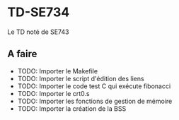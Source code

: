 # TD-SE734
Le TD noté de SE743

## A faire

- TODO: Importer le Makefile
- TODO: Importer le script d'édition des liens
- TODO: Importer le code test C qui exécute fibonacci
- TODO: Importer le crt0.s
- TODO: Importer les fonctions de gestion de mémoire
- TODO: Importer la création de la BSS
